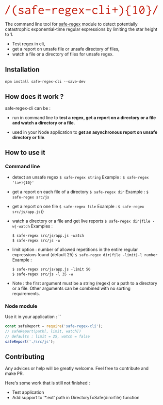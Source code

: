 <img src="logo.png" alt="safe-regex-cli"/>

The command line tool for [safe-regex](https://github.com/substack/safe-regex) module to detect potentially catastrophic exponential-time regular expressions by limiting the star height to 1.

- Test regex in cli,
- get a report on unsafe file or unsafe directory of files,
- watch a file or a directory of files for unsafe regex.

## Installation

`npm install safe-regex-cli --save-dev`

## How does it work ?

safe-regex-cli can be :

- run in command line to **test a regex, get a report on a directory or a file and watch a directory or a file**.

- used in your Node application to **get an asynchronous report on unsafe directory or file**.

## How to use it

### Command line

- detect an unsafe regex
  `$ safe-regex string`
  Example :
  `$ safe-regex '(a+){10}'`

- get a report on each file of a directory
  `$ safe-regex dir`
  Example :
  `$ safe-regex src/js`

- get a report on one file
  `$ safe-regex file`
  Example :
  `$ safe-regex src/js/app.js`)}

- watch a directory or a file and get live reports
  `$ safe-regex dir|file -w|-watch`
  Examples :
  ```
  $ safe-regex src/js/app.js -watch
  $ safe-regex src/js -w
  ```

- limit option : number of allowed repetitions in the entire regular expressions found (default 25)
  `$ safe-regex dir|file -limit|-l number`
  Example :
  ```
  $ safe-regex src/js/app.js -limit 50
  $ safe-regex src/js -l 35 -w
  ```

- Note : the first argument must be a string (regex) or a path to a directory or a file. Other arguments can be combined with no sorting requirements.

### Node module

Use it in your application :
``

```javascript
const safeReport = require('safe-regex-cli');
// safeReport(path[, limit, watch])
// defaults : limit = 25, watch = false
safeReport('./src/js');
```

## Contributing

Any advices or help will be greatly welcome. Feel free to contribute and make PR.

Here's some work that is still not finished :

  - Test application
  - Add support to '\*.ext' path in DirectoryToSafe(dirorfile) function
